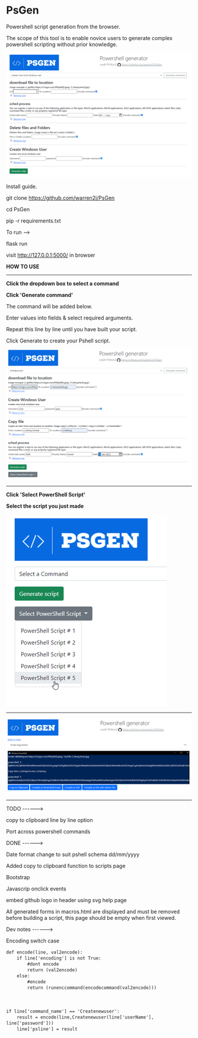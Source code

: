 # PsGen

Powershell script generation from the browser.

The scope of this tool is to enable novice users to generate complex powershell scripting without prior knowledge.

![alt text](https://github.com/warren2i/PsGen/blob/master/Screenshots/2022-01-06%2019_15_45-Line%20logging.png?raw=true)

Install guide.

git clone https://github.com/warren2i/PsGen

cd PsGen

pip -r requirements.txt

To run -->

flask run

visit  http://127.0.0.1:5000/ in browser

**HOW TO USE**

****

**Click the dropdown box to select a command**

**Click 'Generate command'**

The command will be added below.

Enter values into fields & select required arguments.

Repeat this line by line until you have built your script.

Click Generate to create your Pshell script.

![alt text](https://github.com/warren2i/PsGen/blob/master/Screenshots/generating_script.png?raw=true)

****

**Click 'Select PowerShell Script'**

**Select the script you just made**

![alt text](https://github.com/warren2i/PsGen/blob/master/Screenshots/select_script.png?raw=true)

****

![alt text](https://github.com/warren2i/PsGen/blob/master/Screenshots/psscrip.png?raw=true)

****

TODO ------>

copy to clipboard line by line option

Port across powershell commands

DONE ------>

Date format change to suit pshell schema dd/mm/yyyy

Added copy to clipboard function to scripts page

Bootstrap

Javascrip onclick events

embed github logo in header using svg help page

All generated forms in macros.html are displayed and must be removed before building a script, this page should be empty
when first viewed.

Dev notes ------>

Encoding switch case

    def encode(line, val2encode):
        if line['encoding'] is not True:
            #dont encode
            return (val2encode)
        else:
            #encode
            return (runenccommand(encodecommand(val2encode)))

    
    
    if line['command_name'] == 'Createnewuser':
        result = encode(line,Createnewuser(line['userName'], line['password']))
        line['psline'] = result